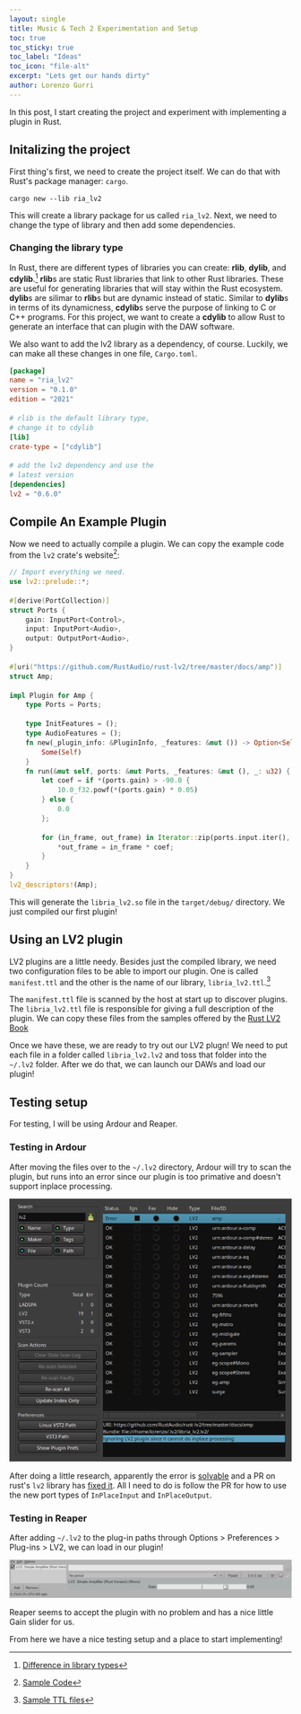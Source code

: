 ```yaml
---
layout: single
title: Music & Tech 2 Experimentation and Setup
toc: true
toc_sticky: true
toc_label: "Ideas"
toc_icon: "file-alt"
excerpt: "Lets get our hands dirty"
author: Lorenzo Gurri
---
```


In this post, I start creating the project and experiment with implementing a plugin in Rust.


## Initalizing the project

First thing's first, we need to create the project itself. We can do that with Rust's 
package manager: `cargo`.

```
cargo new --lib ria_lv2
```

This will create a library package for us called `ria_lv2`. Next, we need to change the type of library
and then add some dependencies.

### Changing the library type

In Rust, there are different types of libraries you can create: **rlib**, **dylib**, and **cdylib**.[^1]
**rlib**s are static Rust libraries that link to other Rust libraries. These are useful
for generating libraries that will stay within the Rust ecosystem. **dylib**s are 
silimar to **rlib**s but are dynamic instead of static. Similar to **dylib**s in terms of
its dynamicness, **cdylib**s serve the purpose of linking to C or C++ programs. For this project,
we want to create a **cdylib** to allow Rust to generate an interface that can plugin with the
DAW software.

We also want to add the lv2 library as a dependency, of course. Luckily, we can make all these changes
in one file, `Cargo.toml`.

```toml
[package]
name = "ria_lv2"
version = "0.1.0"
edition = "2021"

# rlib is the default library type,
# change it to cdylib
[lib]
crate-type = ["cdylib"]

# add the lv2 dependency and use the
# latest version
[dependencies]
lv2 = "0.6.0"
```

## Compile An Example Plugin

Now we need to actually compile a plugin. We can copy the example code from the `lv2`
crate's website[^2]:

```rust
// Import everything we need.
use lv2::prelude::*;

#[derive(PortCollection)]
struct Ports {
    gain: InputPort<Control>,
    input: InputPort<Audio>,
    output: OutputPort<Audio>,
}

#[uri("https://github.com/RustAudio/rust-lv2/tree/master/docs/amp")]
struct Amp;

impl Plugin for Amp {
    type Ports = Ports;

    type InitFeatures = ();
    type AudioFeatures = ();
    fn new(_plugin_info: &PluginInfo, _features: &mut ()) -> Option<Self> {
        Some(Self)
    }
    fn run(&mut self, ports: &mut Ports, _features: &mut (), _: u32) {
        let coef = if *(ports.gain) > -90.0 {
            10.0_f32.powf(*(ports.gain) * 0.05)
        } else {
            0.0
        };

        for (in_frame, out_frame) in Iterator::zip(ports.input.iter(), ports.output.iter_mut()) {
            *out_frame = in_frame * coef;
        }
    }
}
lv2_descriptors!(Amp);

```

This will generate the `libria_lv2.so` file in the `target/debug/` directory. We just compiled our
first plugin!

## Using an LV2 plugin

LV2 plugins are a little needy. Besides just the compiled library, we need two configuration files
to be able to import our plugin. One is called `manifest.ttl` and the other is the name of our library,
`libria_lv2.ttl`.[^3]

The `manifest.ttl` file is scanned by the host at start up to discover plugins. The `libria_lv2.ttl` file
is responsible for giving a full description of the plugin. We can copy these files from the samples 
offered by the [Rust LV2 Book](https://rustaudio.github.io/rust-lv2/chapter/amp.html)

Once we have these, we are ready to try out our LV2 plugn! We need to put each file in a folder
called `libria_lv2.lv2` and toss that folder into the `~/.lv2` folder. After we do that, we can
launch our DAWs and load our plugin! 

## Testing setup

For testing, I will be using Ardour and Reaper.

### Testing in Ardour

After moving the files over to the `~/.lv2` directory, Ardour will try to scan the plugin, but
runs into an error since our plugin is too primative and doesn't support inplace processing.

![Ardour Error](/assets/images/mt2_ardour_lv2_error.png)

After doing a little research, apparently the error is [solvable](https://discourse.ardour.org/t/trying-to-do-a-lv2-plugin-with-lv2-rust-but-lv2-inplacebroken-is-not-supported-by-ardour/106765/3)
and a PR on rust's `lv2` library has [fixed it](https://github.com/RustAudio/rust-lv2/pull/93).
All I need to do is follow the PR for how to use the new port types of `InPlaceInput` and `InPlaceOutput`.

### Testing in Reaper

After adding `~/.lv2` to the plug-in paths through Options > Preferences > Plug-ins > LV2, we can load in our plugin!

![Reaper LV2](/assets/images/mt2_reaper_lv2.png)

Reaper seems to accept the plugin with no problem and has a nice little Gain slider for us.

From here we have a nice testing setup and a place to start implementing!

[^1]: [Difference in library types](https://users.rust-lang.org/t/what-is-the-difference-between-dylib-and-cdylib/28847)
[^2]: [Sample Code](https://docs.rs/lv2/latest/lv2/)
[^3]: [Sample TTL files](https://rustaudio.github.io/rust-lv2/chapter/amp.html)
